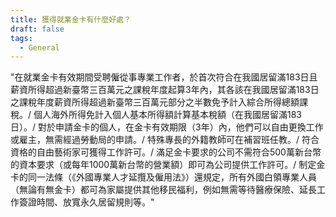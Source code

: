 ```yaml
---
title: 獲得就業金卡有什麼好處？
draft: false
tags:
  - General
---
```

"在就業金卡有效期間受聘僱從事專業工作者，於首次符合在我國居留滿183日且薪資所得超過新臺幣三百萬元之課稅年度起算3年內，其各該在我國居留滿183日之課稅年度薪資所得超過新臺幣三百萬元部分之半數免予計入綜合所得總額課稅。/
個人海外所得免計入個人基本所得額計算基本稅額（在我國居留滿183日）。/
對於申請金卡的個人，在金卡有效期限（3年）內，他們可以自由更換工作或雇主，無需經過勞動局的申請。/
特殊專長的外籍教師可在補習班任教。/
符合資格的自由藝術家可獲得工作許可。/
滿足金卡要求的公司不需符合500萬新台幣的資本要求（或每年1000萬新台幣的營業額）即可為公司提供工作許可。/
制定金卡的同一法條（《外國專業人才延攬及僱用法》）還規定，所有外國白領專業人員（無論有無金卡）都可為家屬提供其他移民福利，例如無需等待醫療保險、延長工作簽證時間、放寬永久居留規則等。"
